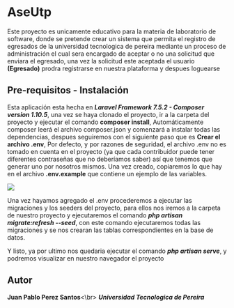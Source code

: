 # AseUtp

Este proyecto es unicamente educativo para la materia de laboratorio de software, donde se pretende crear un sistema que permita el registro de egresados de la universidad tecnologica de pereira mediante un proceso de administración el cual sera encargado de aceptar o no una solicitud que enviara el egresado, una vez la solicitud este aceptada el usuario **(Egresado)** prodra registrarse en nuestra plataforma y despues loguearse

## Pre-requisitos - Instalación

Esta aplicación esta hecha en ***Laravel Framework 7.5.2 - Composer version 1.10.5***, una vez se haya clonado el proyecto, ir a la carpeta del proyecto y ejecutar el comando **composer install**, Automáticamente composer leerá el archivo composer.json y comenzará a instalar todas las dependencias, despues seguiremos con el siguiente paso que es **Crear el archivo .env**, Por defecto, y por razones de seguridad, el archivo .env no es tomado en cuenta en el proyecto (ya que cada contribuidor puede tener diferentes contraseñas que no deberíamos saber) así que tenemos que generar uno por nosotros mismos. Una vez creado, copiaremos lo que hay en el archivo **.env.example** que contiene un ejemplo de las variables.


<img src="https://parzibyte.me/blog/wp-content/uploads/2017/05/archivo-env-ejemplo.png" width="">

Una vez hayamos agregado el .env procederemos a ejecutar las migraciones y los seeders del proyecto, para ellos nos iremos a la carpeta de nuestro proyecto y ejecutaremos el comando ***php artisan migrate:refresh --seed***, con este comando ejecutaremos todas las migraciones y se nos crearan las tablas correspondientes en la base de datos.

Y listo, ya por ultimo nos quedaria ejecutar el comando ***php artisan serve***, y podremos visualizar en nuestro navegador el proyecto

## Autor

**Juan Pablo Perez Santos**<\br>
***Universidad Tecnologica de Pereira***

